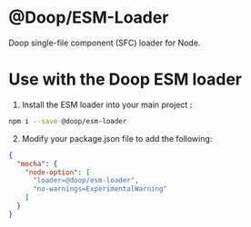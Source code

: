 @Doop/ESM-Loader
================
Doop single-file component (SFC) loader for Node.


Use with the Doop ESM loader
============================
1. Install the ESM loader into your main project :

```bash
npm i --save @doop/esm-loader
```



2. Modify your package.json file to add the following:

```json
{
  "mocha": {
    "node-option": [
      "loader=@doop/esm-loader",
      "no-warnings=ExperimentalWarning"
    ]
  }
}
```
